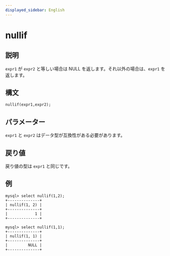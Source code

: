 ```yaml
---
displayed_sidebar: English
---
```


# nullif

## 説明

`expr1` が `expr2` と等しい場合は NULL を返します。それ以外の場合は、`expr1` を返します。

## 構文

```Haskell
nullif(expr1,expr2);
```

## パラメーター

`expr1` と `expr2` はデータ型が互換性がある必要があります。

## 戻り値

戻り値の型は `expr1` と同じです。

## 例

```Plain Text
mysql> select nullif(1,2);
+--------------+
| nullif(1, 2) |
+--------------+
|            1 |
+--------------+

mysql> select nullif(1,1);
+--------------+
| nullif(1, 1) |
+--------------+
|         NULL |
+--------------+
```
